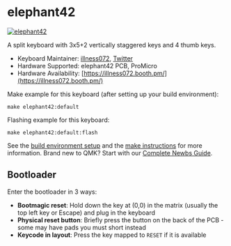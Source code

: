 # elephant42

[![elephant42](https://i.imgur.com/rgvNteb.jpg)](https://i.imgur.com/rgvNteb.jpg)

A split keyboard with 3x5+2 vertically staggered keys and 4 thumb keys.

* Keyboard Maintainer: [illness072](https://github.com/illness072), [Twitter](https://twitter.com/illness072)
* Hardware Supported: elephant42 PCB, ProMicro
* Hardware Availability: [https://illness072.booth.pm/](https://illness072.booth.pm/)  

Make example for this keyboard (after setting up your build environment):

    make elephant42:default

Flashing example for this keyboard:

    make elephant42:default:flash

See the [build environment setup](https://docs.qmk.fm/#/getting_started_build_tools) and the [make instructions](https://docs.qmk.fm/#/getting_started_make_guide) for more information. Brand new to QMK? Start with our [Complete Newbs Guide](https://docs.qmk.fm/#/newbs).

## Bootloader

Enter the bootloader in 3 ways:

* **Bootmagic reset**: Hold down the key at (0,0) in the matrix (usually the top left key or Escape) and plug in the keyboard
* **Physical reset button**: Briefly press the button on the back of the PCB - some may have pads you must short instead
* **Keycode in layout**: Press the key mapped to `RESET` if it is available
